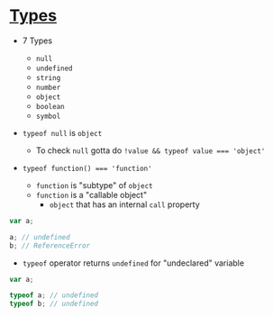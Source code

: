 # [Types](https://github.com/getify/You-Dont-Know-JS/blob/master/types%20%26%20grammar/ch1.md#chapter-1-types)

* 7 Types
  * `null`
  * `undefined`
  * `string`
  * `number`
  * `object`
  * `boolean`
  * `symbol`

* `typeof null` is `object`
  * To check `null` gotta do `!value && typeof value === 'object'`
* `typeof function() === 'function'`
  * `function` is "subtype" of `object`
  * `function` is a "callable object"
    * `object` that has an internal `call` property

```javascript
var a;

a; // undefined
b; // ReferenceError
```

* `typeof` operator returns `undefined` for "undeclared" variable

```javascript
var a;

typeof a; // undefined
typeof b; // undefined
```
